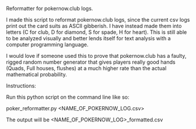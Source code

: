 Reformatter for pokernow.club logs.

I made this script to reformat pokernow.club logs, since the current csv logs print out the
card suits as ASCII gibberish. I have instead made them into letters (C for club, D for diamond,
S for spade, H for heart). This is still able to be analyzed visually and better lends itself for
text analysis with a computer programming language. 

I would love if someone used this to prove that pokernow.club has a faulty, rigged random number 
generator that gives players really good hands (Quads, Full houses, flushes) at a much higher rate
than the actual mathematical probability.

Instructions:

Run this python script on the command line like so:

poker_reformatter.py <NAME_OF_POKERNOW_LOG.csv>

The output will be <NAME_OF_POKERNOW_LOG>_formatted.csv
